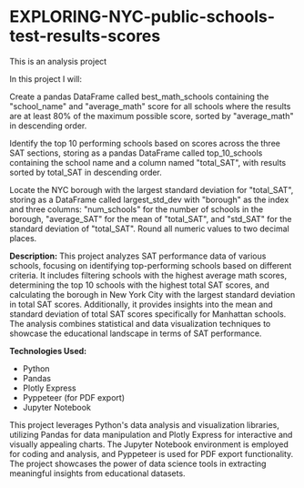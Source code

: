 # EXPLORING-NYC-public-schools-test-results-scores
This is an analysis project

In this project I will:

Create a pandas DataFrame called best_math_schools containing the "school_name" and "average_math" score for all schools where the results are at least 80% of the maximum possible score, sorted by "average_math" in descending order.

Identify the top 10 performing schools based on scores across the three SAT sections, storing as a pandas DataFrame called top_10_schools containing the school name and a column named "total_SAT", with results sorted by total_SAT in descending order.

Locate the NYC borough with the largest standard deviation for "total_SAT", storing as a DataFrame called largest_std_dev with "borough" as the index and three columns: "num_schools" for the number of schools in the borough, "average_SAT" for the mean of "total_SAT", and "std_SAT" for the standard deviation of "total_SAT". Round all numeric values to two decimal places.


**Description:**
This project analyzes SAT performance data of various schools, focusing on identifying top-performing schools based on different criteria. It includes filtering schools with the highest average math scores, determining the top 10 schools with the highest total SAT scores, and calculating the borough in New York City with the largest standard deviation in total SAT scores. Additionally, it provides insights into the mean and standard deviation of total SAT scores specifically for Manhattan schools. The analysis combines statistical and data visualization techniques to showcase the educational landscape in terms of SAT performance.

**Technologies Used:**
- Python
- Pandas
- Plotly Express
- Pyppeteer (for PDF export)
- Jupyter Notebook

This project leverages Python's data analysis and visualization libraries, utilizing Pandas for data manipulation and Plotly Express for interactive and visually appealing charts. The Jupyter Notebook environment is employed for coding and analysis, and Pyppeteer is used for PDF export functionality. The project showcases the power of data science tools in extracting meaningful insights from educational datasets.
